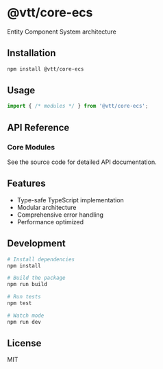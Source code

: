 # @vtt/core-ecs

Entity Component System architecture

## Installation

```bash
npm install @vtt/core-ecs
```

## Usage

```typescript
import { /* modules */ } from '@vtt/core-ecs';
```

## API Reference

### Core Modules

See the source code for detailed API documentation.

## Features

- Type-safe TypeScript implementation
- Modular architecture
- Comprehensive error handling
- Performance optimized

## Development

```bash
# Install dependencies
npm install

# Build the package
npm run build

# Run tests
npm test

# Watch mode
npm run dev
```

## License

MIT
